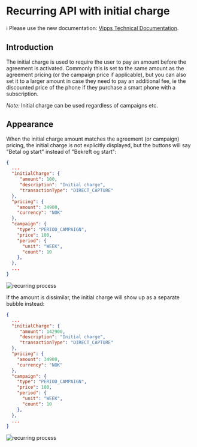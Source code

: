 <!-- START_METADATA
---
title: "Recurring API with initial charge"
sidebar_position: 12
---
END_METADATA -->

# Recurring API with initial charge

<!-- START_COMMENT -->

ℹ️ Please use the new documentation:
[Vipps Technical Documentation](https://vippsas.github.io/vipps-developer-docs/).

<!-- END_COMMENT -->

## Introduction

The initial charge is used to require the user to pay an amount before the agreement is activated. Commonly this is set to the same amount as the agreement pricing (or the campaign price if applicable), but you can also set it to a larger amount in case they need to pay an additional fee, ie the discounted price of the phone if they purchase a smart phone with a subscription.

*Note:* Initial charge can be used regardless of campaigns etc.

## Appearance

When the initial charge amount matches the agreement (or campaign) pricing, the initial charge is not explicitly displayed, but the buttons will say "Betal og start" instead of "Bekreft og start":

```json
{
  ...
  "initialCharge": {
     "amount": 100,
     "description": "Initial charge",
     "transactionType": "DIRECT_CAPTURE"
  },
  "pricing": {
    "amount": 34900,
    "currency": "NOK"
  },
  "campaign": {
    "type": "PERIOD_CAMPAIGN",
    "price": 100,
    "period": {
      "unit": "WEEK",
      "count": 10
    },
  },
  ...
}
```

![recurring process](../images/campaigns/screens/period-campaign-with-same-initial-charge.png)

If the amount is dissimilar, the initial charge will show up as a separate bubble instead:

```json
{
  ...
  "initialCharge": {
     "amount": 142900,
     "description": "Initial charge",
     "transactionType": "DIRECT_CAPTURE"
  },
  "pricing": {
    "amount": 34900,
    "currency": "NOK"
  },
  "campaign": {
    "type": "PERIOD_CAMPAIGN",
    "price": 100,
    "period": {
      "unit": "WEEK",
      "count": 10
    },
  },
  ...
}
```

![recurring process](../images/campaigns/screens/period-campaign-with-initial-charge.png)
